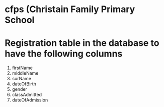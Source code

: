 # cfps (Christain Family Primary School

# Registration table in the database to have the following columns
1. firstName
2. middleName
3. surName
4. dateOfBirth
5. gender
6. classAdmitted
7. dateOfAdmission
